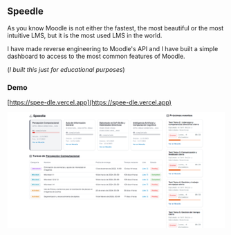 ## Speedle

As you know Moodle is not either the fastest, the most beautiful or the most intuitive LMS, but it is the most used LMS in the world.

I have made reverse engineering to Moodle's API and I have built a simple dashboard to access to the most common features of Moodle.

(_I built this just for educational purposes_)

### Demo

[https://spee-dle.vercel.app](https://spee-dle.vercel.app)

[![Speedle Screenshot](./public/speedle.png)](http://localhost:3000)
